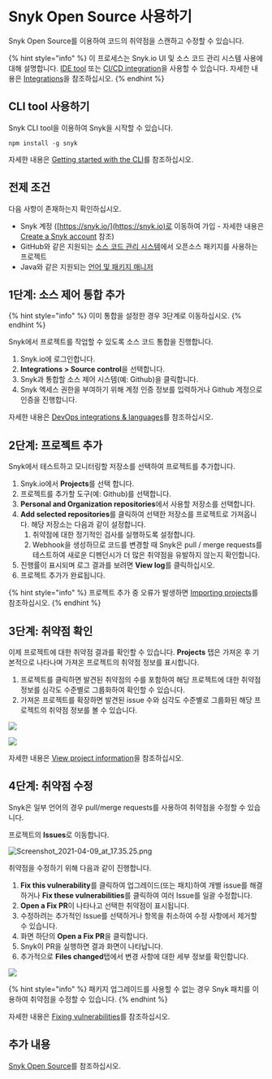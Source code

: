# Snyk Open Source 사용하기

Snyk Open Source를 이용하여 코드의 취약점을 스캔하고 수정할 수 있습니다.

{% hint style="info" %}
이 프로세스는 Snyk.io UI 및 소스 코드 관리 시스템 사용에 대해 설명합니다. [IDE tool](https://docs.snyk.io/integrations/ide-tools) 또는 [CI/CD integration](https://docs.snyk.io/integrations/ci-cd-integrations)을 사용할 수 있습니다. 자세한 내용은 [Integrations](https://docs.snyk.io/integrations)을 참조하십시오.
{% endhint %}

## **CLI tool** 사용하기

Snyk CLI tool을 이용하여 Snyk을 시작할 수 있습니다.

```
npm install -g snyk
```

자세한 내용은 [Getting started with the CLI](https://docs.snyk.io/snyk-cli/guides-for-our-cli/getting-started-with-the-cli)를 참조하십시오.

## 전제 조건

다음 사항이 존재하는지 확인하십시오.

* Snyk 계정 ([https://snyk.io/](https://snyk.io)로 이동하여 가입 - 자세한 내용은 [Create a Snyk account](https://docs.snyk.io/getting-started/getting-started-snyk-products) 참조)
* GitHub와 같은 지원되는 [소스 코드 관리 시스템](../../features/integrations/git-repository-scm-integrations/)에서 오픈소스 패키지를 사용하는 프로젝트
* Java와 같은 지원되는 [언어 및 패키지 매니저](../../snyk-products/snyk-open-source/language-and-package-manager-support/)

## 1단계: 소스 제어 통합 추가

{% hint style="info" %}
이미 통합을 설정한 경우 3단계로 이동하십시오.
{% endhint %}

Snyk에서 프로젝트를 작업할 수 있도록 소스 코드 통합을 진행합니다.

1. Snyk.io에 로그인합니다.
2. **Integrations > Source control**을 선택합니다.
3. Snyk과 통합할 소스 제어 시스템(예: Github)을 클릭합니다.
4. Snyk 액세스 권한을 부여하기 위해 계정 인증 정보를 입력하거나 Github 계정으로 인증을 진행합니다.

자세한 내용은 [DevOps integrations & languages](https://docs.snyk.io/introducing-snyk/introduction-to-snyk/integrations-and-languages)를 참조하십시오.

## 2단계: 프로젝트 추가

Snyk에서 테스트하고 모니터링할 저장소를 선택하여 프로젝트를 추가합니다.

1. Snyk.io에서 **Projects**를 선택 합니다.
2. 프로젝트를 추가할 도구(예: Github)를 선택합니다.
3. **Personal and Organization repositories**에서 사용할 저장소를 선택합니다.
4. **Add selected repositories**를 클릭하여 선택한 저장소를 프로젝트로 가져옵니다. 해당 저장소는 다음과 같이 설정합니다.
   1. 취약점에 대한 정기적인 검사를 실행하도록 설정합니다.
   2. Webhook을 생성하므로 코드를 변경할 때 Snyk은 pull / merge requests를 테스트하여 새로운 디펜던시가 더 많은 취약점을 유발하지 않는지 확인합니다.
5. 진행률이 표시되며 로그 결과를 보려면 **View log**를 클릭하십시오.
6. 프로젝트 추가가 완료됩니다.

{% hint style="info" %}
프로젝트 추가 중 오류가 발생하면 [Importing projects](https://support.snyk.io/hc/en-us/sections/360000923478-Importing-projects)를 참조하십시오.
{% endhint %}

## 3단계: 취약점 확인

이제 프로젝트에 대한 취약점 결과를 확인할 수 있습니다. **Projects** 탭은 가져온 후 기본적으로 나타나며 가져온 프로젝트의 취약점 정보를 표시합니다.

1. 프로젝트를 클릭하면 발견된 취약점의 수를 포함하여 해당 프로젝트에 대한 취약점 정보를 심각도 수준별로 그룹화하여 확인할 수 있습니다.
2. 가져온 프로젝트를 확장하면 발견된 issue 수와 심각도 수준별로 그룹화된 해당 프로젝트의 취약점 정보를 볼 수 있습니다.

![](<../../.gitbook/assets/view\_vulns\_\_overview (1).png>)

![](<../../.gitbook/assets/detailed-vuln-information (3) (4) (4) (4) (6) (7) (5) (1) (4).png>)

자세한 내용은 [View project information](https://docs.snyk.io/getting-started/introduction-to-snyk-projects/view-project-information)을 참조하십시오.

## 4단계: 취약점 수정

Snyk은 일부 언어의 경우 pull/merge requests를 사용하여 취약점을 수정할 수 있습니다.

프로젝트의 **Issues**로 이동합니다.

![Screenshot\_2021-04-09\_at\_17.35.25.png](<../../.gitbook/assets/screenshot\_2021-04-09\_at\_17.35.25 (1).png>)

취약점을 수정하기 위해 다음과 같이 진행합니다.

1. **Fix this vulnerability**를 클릭하여 업그레이드(또는 패치)하여 개별 issue를 해결하거나 **Fix these vulnerabilities**를 클릭하여 여러 Issue를 일괄 수정합니다.
2. **Open a Fix PR**이 나타나고 선택한 취약점이 표시됩니다.
3. 수정하려는 추가적인 Issue를 선택하거나 항목을 취소하여 수정 사항에서 제거할 수 있습니다.
4. 화면 하단의 **Open a Fix PR**을 클릭합니다.
5. Snyk이 PR을 실행하면 결과 화면이 나타납니다.
6. 추가적으로 **Files changed**탭에서 변경 사항에 대한 세부 정보를 확인합니다.

![](<../../.gitbook/assets/screenshot\_2021-04-09\_at\_17.46.22 (1).png>)

{% hint style="info" %}
패키지 업그레이드를 사용할 수 없는 경우 Snyk 패치를 이용하여 취약점을 수정할 수 있습니다.
{% endhint %}

자세한 내용은 [Fixing vulnerabilities](https://docs.snyk.io/snyk-open-source/open-source-basics/fixing-vulnerabilities)를 참조하십시오.

## 추가 내용

[Snyk Open Source](https://docs.snyk.io/snyk-open-source)를 참조하십시오.
